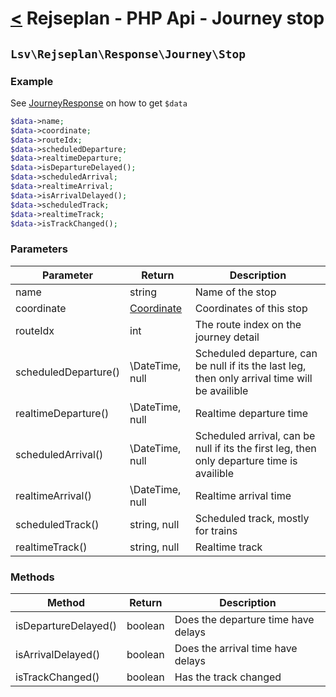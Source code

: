 [<](../../index.md) Rejseplan - PHP Api - Journey stop
============================================================

## `Lsv\Rejseplan\Response\Journey\Stop`

### Example

See [JourneyResponse](../JourneyResponse.md) on how to get `$data`

```php
$data->name;
$data->coordinate;
$data->routeIdx;
$data->scheduledDeparture;
$data->realtimeDeparture;
$data->isDepartureDelayed();
$data->scheduledArrival;
$data->realtimeArrival;
$data->isArrivalDelayed();
$data->scheduledTrack;
$data->realtimeTrack;
$data->isTrackChanged();
```

### Parameters

| Parameter            | Return | Description |
|----------------------| --- | --- |
| name                 | string | Name of the stop |
| coordinate           | [Coordinate](../CoordinateResponse.md) | Coordinates of this stop |
| routeIdx             | int | The route index on the journey detail | 
| scheduledDeparture() | \DateTime, null | Scheduled departure, can be null if its the last leg, then only arrival time will be availible |
| realtimeDeparture()  | \DateTime, null | Realtime departure time
| scheduledArrival()   | \DateTime, null | Scheduled arrival, can be null if its the first leg, then only departure time is availible |
| realtimeArrival()    | \DateTime, null | Realtime arrival time
| scheduledTrack()     | string, null | Scheduled track, mostly for trains
| realtimeTrack()      | string, null | Realtime track

### Methods

| Method | Return | Description |
| --- | --- | --- |
| isDepartureDelayed() | boolean | Does the departure time have delays 
| isArrivalDelayed() | boolean | Does the arrival time have delays
| isTrackChanged() | boolean | Has the track changed
